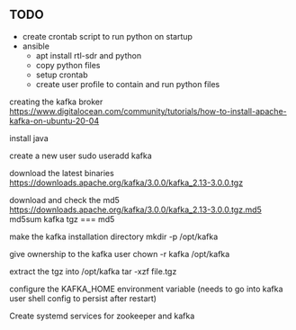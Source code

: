 ## TODO

* create crontab script to run python on startup
* ansible
  * apt install rtl-sdr and python
  * copy python files
  * setup crontab
  * create user profile to contain and run python files




creating the kafka broker
https://www.digitalocean.com/community/tutorials/how-to-install-apache-kafka-on-ubuntu-20-04

install java

create a new user
sudo useradd kafka

download the latest binaries
https://downloads.apache.org/kafka/3.0.0/kafka_2.13-3.0.0.tgz

download and check the md5
https://downloads.apache.org/kafka/3.0.0/kafka_2.13-3.0.0.tgz.md5
md5sum kafka tgz === md5

make the kafka installation directory
mkdir -p /opt/kafka

give ownership to the kafka user
chown -r kafka /opt/kafka

extract the tgz into /opt/kafka
tar -xzf file.tgz

configure the KAFKA_HOME environment variable
(needs to go into kafka user shell config to persist after restart)

Create systemd services for zookeeper and kafka
